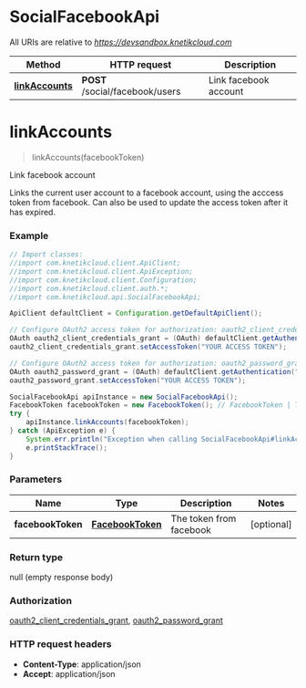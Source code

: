 # SocialFacebookApi

All URIs are relative to *https://devsandbox.knetikcloud.com*

Method | HTTP request | Description
------------- | ------------- | -------------
[**linkAccounts**](SocialFacebookApi.md#linkAccounts) | **POST** /social/facebook/users | Link facebook account


<a name="linkAccounts"></a>
# **linkAccounts**
> linkAccounts(facebookToken)

Link facebook account

Links the current user account to a facebook account, using the acccess token from facebook. Can also be used to update the access token after it has expired.

### Example
```java
// Import classes:
//import com.knetikcloud.client.ApiClient;
//import com.knetikcloud.client.ApiException;
//import com.knetikcloud.client.Configuration;
//import com.knetikcloud.client.auth.*;
//import com.knetikcloud.api.SocialFacebookApi;

ApiClient defaultClient = Configuration.getDefaultApiClient();

// Configure OAuth2 access token for authorization: oauth2_client_credentials_grant
OAuth oauth2_client_credentials_grant = (OAuth) defaultClient.getAuthentication("oauth2_client_credentials_grant");
oauth2_client_credentials_grant.setAccessToken("YOUR ACCESS TOKEN");

// Configure OAuth2 access token for authorization: oauth2_password_grant
OAuth oauth2_password_grant = (OAuth) defaultClient.getAuthentication("oauth2_password_grant");
oauth2_password_grant.setAccessToken("YOUR ACCESS TOKEN");

SocialFacebookApi apiInstance = new SocialFacebookApi();
FacebookToken facebookToken = new FacebookToken(); // FacebookToken | The token from facebook
try {
    apiInstance.linkAccounts(facebookToken);
} catch (ApiException e) {
    System.err.println("Exception when calling SocialFacebookApi#linkAccounts");
    e.printStackTrace();
}
```

### Parameters

Name | Type | Description  | Notes
------------- | ------------- | ------------- | -------------
 **facebookToken** | [**FacebookToken**](FacebookToken.md)| The token from facebook | [optional]

### Return type

null (empty response body)

### Authorization

[oauth2_client_credentials_grant](../README.md#oauth2_client_credentials_grant), [oauth2_password_grant](../README.md#oauth2_password_grant)

### HTTP request headers

 - **Content-Type**: application/json
 - **Accept**: application/json

